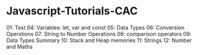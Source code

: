 # Javascript-Tutorials-CAC

01: Test
04: Variables: let, var and const
05: Data Types
06: Conversion Operstions
07: String to Number Operations
08: comparison operators
09: Data Types Summary
10: Stack and Heap memories
11: Strings
12: Number and Maths